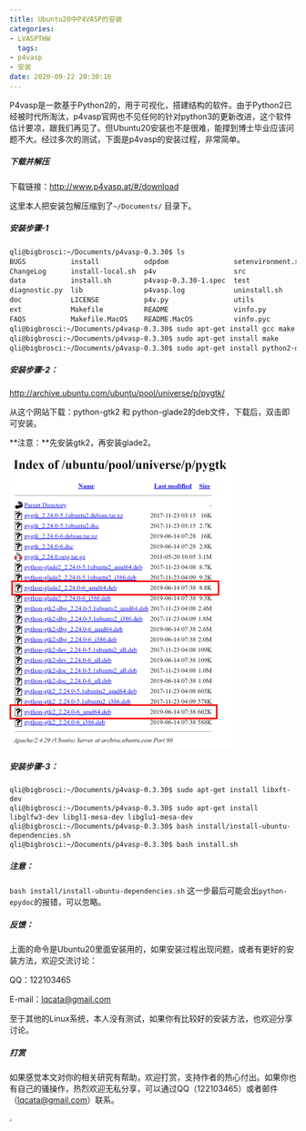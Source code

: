 ```yaml
---
title: Ubuntu20中P4VASP的安装
categories: 
- LVASPTHW
  tags: 
- p4vasp
- 安装
date: 2020-09-22 20:30:16
---
```


P4vasp是一款基于Python2的，用于可视化，搭建结构的软件。由于Python2已经被时代所淘汰，p4vasp官网也不见任何的针对python3的更新改进，这个软件估计要凉，跟我们再见了。但Ubuntu20安装也不是很难，能撑到博士毕业应该问题不大。经过多次的测试，下面是p4vasp的安装过程，非常简单。

##### 下载并解压

下载链接：http://www.p4vasp.at/#/download 

这里本人把安装包解压缩到了`~/Documents/` 目录下。

##### 安装步骤-1

```bash
qli@bigbrosci:~/Documents/p4vasp-0.3.30$ ls
BUGS           install           odpdom                setenvironment.sh
ChangeLog      install-local.sh  p4v                   src
data           install.sh        p4vasp-0.3.30-1.spec  test
diagnostic.py  lib               p4vasp.log            uninstall.sh
doc            LICENSE           p4v.py                utils
ext            Makefile          README                vinfo.py
FAQS           Makefile.MacOS    README.MacOS          vinfo.pyc
qli@bigbrosci:~/Documents/p4vasp-0.3.30$ sudo apt-get install gcc make
qli@bigbrosci:~/Documents/p4vasp-0.3.30$ sudo apt-get install make
qli@bigbrosci:~/Documents/p4vasp-0.3.30$ sudo apt-get install python2-dev
```



##### 安装步骤-2：

http://archive.ubuntu.com/ubuntu/pool/universe/p/pygtk/

从这个网站下载：python-gtk2 和 python-glade2的deb文件，下载后，双击即可安装。

**注意：**先安装gtk2，再安装glade2。

<img src="./A21/A21.png" style="zoom:50%;" />



##### 安装步骤-3：

```
qli@bigbrosci:~/Documents/p4vasp-0.3.30$ sudo apt-get install libxft-dev
qli@bigbrosci:~/Documents/p4vasp-0.3.30$ sudo apt-get install libglfw3-dev libgl1-mesa-dev libglu1-mesa-dev
qli@bigbrosci:~/Documents/p4vasp-0.3.30$ bash install/install-ubuntu-dependencies.sh
qli@bigbrosci:~/Documents/p4vasp-0.3.30$ bash install.sh
```

##### 注意：

`bash install/install-ubuntu-dependencies.sh` 这一步最后可能会出`python-epydoc`的报错，可以忽略。



##### 反馈：

上面的命令是Ubuntu20里面安装用的，如果安装过程出现问题，或者有更好的安装方法，欢迎交流讨论：

QQ：122103465

E-mail：lqcata@gmail.com

至于其他的Linux系统，本人没有测试，如果你有比较好的安装方法，也欢迎分享讨论。

##### 打赏

如果感觉本文对你的相关研究有帮助，欢迎打赏，支持作者的热心付出。如果你也有自己的骚操作，热烈欢迎无私分享，可以通过QQ（122103465）或者邮件（lqcata@gmail.com）联系。

<img src="D:/bigbrosci.github.io/LVTHW-master/LVTHW/source/_posts/A20/打赏码.jpg" style="zoom:25%;" />